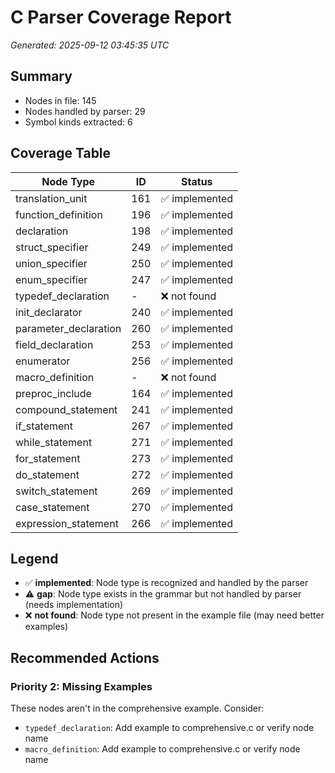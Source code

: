# C Parser Coverage Report

*Generated: 2025-09-12 03:45:35 UTC*

## Summary
- Nodes in file: 145
- Nodes handled by parser: 29
- Symbol kinds extracted: 6

## Coverage Table

| Node Type | ID | Status |
|-----------|-----|--------|
| translation_unit | 161 | ✅ implemented |
| function_definition | 196 | ✅ implemented |
| declaration | 198 | ✅ implemented |
| struct_specifier | 249 | ✅ implemented |
| union_specifier | 250 | ✅ implemented |
| enum_specifier | 247 | ✅ implemented |
| typedef_declaration | - | ❌ not found |
| init_declarator | 240 | ✅ implemented |
| parameter_declaration | 260 | ✅ implemented |
| field_declaration | 253 | ✅ implemented |
| enumerator | 256 | ✅ implemented |
| macro_definition | - | ❌ not found |
| preproc_include | 164 | ✅ implemented |
| compound_statement | 241 | ✅ implemented |
| if_statement | 267 | ✅ implemented |
| while_statement | 271 | ✅ implemented |
| for_statement | 273 | ✅ implemented |
| do_statement | 272 | ✅ implemented |
| switch_statement | 269 | ✅ implemented |
| case_statement | 270 | ✅ implemented |
| expression_statement | 266 | ✅ implemented |

## Legend

- ✅ **implemented**: Node type is recognized and handled by the parser
- ⚠️ **gap**: Node type exists in the grammar but not handled by parser (needs implementation)
- ❌ **not found**: Node type not present in the example file (may need better examples)

## Recommended Actions

### Priority 2: Missing Examples
These nodes aren't in the comprehensive example. Consider:

- `typedef_declaration`: Add example to comprehensive.c or verify node name
- `macro_definition`: Add example to comprehensive.c or verify node name

